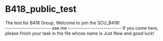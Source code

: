 # B418_public_test
The test for B418 Group, Welcome to join the SCU_B418!  
----------------------- see me ---------------------------
If you come here, please finish your task in the file whose name is Just Now and good luck!
